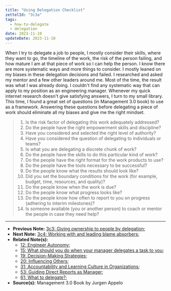 ```yaml
---
title: "Using Delegation Checklist"
zettelId: "3c3a"
tags:
  - how-to-delegate
  - delegation
date: 2023-11-10
updateDate: 2023-11-10
---
```


When I try to delegate a job to people, I mostly consider their skills, where they want to go, the timeline of the work, the risk of the person failing, and how mature I am at that piece of work so I can help the person. I know there are more systematic ways and more things to consider. I mostly leaned on my biases in these delegation decisions and failed. I researched and asked my mentor and a few other leaders around me. Most of the time, the result was what I was already doing. I couldn't find any systematic way that can apply to my position as an engineering manager. Whenever my quick internet research doesn't give satisfying answers, I turn to my small library. This time, I found a great set of questions (in Management 3.0 book) to use as a framework. Answering these questions before delegating a piece of work should eliminate all my biases and give me the right mindset.

> 1. Is the risk factor of delegating this work adequately addressed?
> 2. Do the people have the right empowerment skills and discipline?
> 3. Have you considered and selected the right level of authority?
> 4. Have you considered the question of delegating to individuals or teams?
> 5. Is what you are delegating a discrete chunk of work?
> 6. Do the people have the skills to do this particular kind of work?
> 7. Do the people have the right format for the work products to use?
> 8. Do the people have the tools necessary to be successful?
> 9. Do the people know what the results should look like?
> 10. Did you set the boundary conditions for the work (for example, budget, time, resources, and quality)?
> 11. Do the people know when the work is due?
> 12. Do the people know what progress looks like?
> 13. Do the people know how often to report to you on progress (adhering to interim milestones)?
> 14. Is someone available (you or another person) to coach or mentor the people in case they need help?

---

- **Previous Note:** [3c3: Giving ownership to people by delegation](/notes/3c3/);
- **Next Note:** [3c4: Working with and leading blame absorbers](/notes/3c4/);
- **Related Note(s):**
  - [12: Engineer Autonomy](/notes/12/);
  - [15: What should you do when your manager delegates a task to you](/notes/15/);
  - [19: Decision-Making Strategies](/notes/19/);
  - [20: Influencing Others](/notes/20/);
  - [31: Accountability and Learning Culture in Organizations](/notes/31/);
  - [53: Guiding Direct Reports as Manager](/notes/53/);
  - [61: What to delegate?](/notes/61/);
- **Source(s):** Management 3.0 Book by Jurgen Appelo
